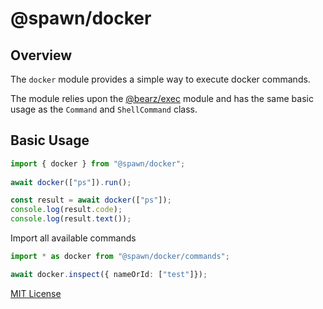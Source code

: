 # @spawn/docker

## Overview

The `docker` module provides a simple way to execute
docker commands.

The module relies upon the [@bearz/exec][exec] module and
has the same basic usage as the `Command` and `ShellCommand` class.

## Basic Usage

```typescript
import { docker } from "@spawn/docker";
 
await docker(["ps"]).run();

const result = await docker(["ps"]);
console.log(result.code);
console.log(result.text());
```

Import all available commands

```typescript
import * as docker from "@spawn/docker/commands";

await docker.inspect({ nameOrId: ["test"]});

```

[MIT License](./LICENSE.md)

[exec]: https://jsr.io/@bearz/exec/doc
